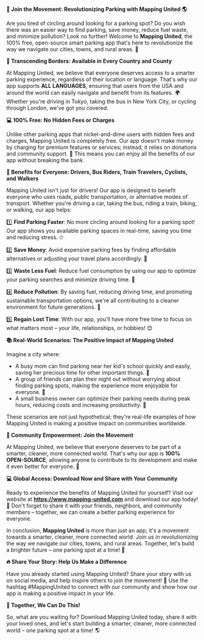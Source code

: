 **🚀 Join the Movement: Revolutionizing Parking with Mapping United 🌎**

Are you tired of circling around looking for a parking spot? Do you wish there was an easier way to find parking, save money, reduce fuel waste, and minimize pollution? Look no further! Welcome to **Mapping United**, the 100% free, open-source smart parking app that's here to revolutionize the way we navigate our cities, towns, and rural areas. 🌈

**💬 Transcending Borders: Available in Every Country and County**

At Mapping United, we believe that everyone deserves access to a smarter parking experience, regardless of their location or language. That's why our app supports **ALL LANGUAGES**, ensuring that users from the USA and around the world can easily navigate and benefit from its features. 🌍 Whether you're driving in Tokyo, taking the bus in New York City, or cycling through London, we've got you covered.

**💻 100% Free: No Hidden Fees or Charges**

Unlike other parking apps that nickel-and-dime users with hidden fees and charges, Mapping United is completely free. Our app doesn't make money by charging for premium features or services; instead, it relies on donations and community support. 🙏 This means you can enjoy all the benefits of our app without breaking the bank.

**🌟 Benefits for Everyone: Drivers, Bus Riders, Train Travelers, Cyclists, and Walkers**

Mapping United isn't just for drivers! Our app is designed to benefit everyone who uses roads, public transportation, or alternative modes of transport. Whether you're driving a car, taking the bus, riding a train, biking, or walking, our app helps:

1️⃣ **Find Parking Faster**: No more circling around looking for a parking spot! Our app shows you available parking spaces in real-time, saving you time and reducing stress. ⏱

2️⃣ **Save Money**: Avoid expensive parking fees by finding affordable alternatives or adjusting your travel plans accordingly. 💸

3️⃣ **Waste Less Fuel**: Reduce fuel consumption by using our app to optimize your parking searches and minimize driving time. 🚗

4️⃣ **Reduce Pollution**: By saving fuel, reducing driving time, and promoting sustainable transportation options, we're all contributing to a cleaner environment for future generations. 🌿

5️⃣ **Regain Lost Time**: With our app, you'll have more free time to focus on what matters most – your life, relationships, or hobbies! 😊

**📚 Real-World Scenarios: The Positive Impact of Mapping United**

Imagine a city where:

* A busy mom can find parking near her kid's school quickly and easily, saving her precious time for other important things. 🎉
* A group of friends can plan their night out without worrying about finding parking spots, making the experience more enjoyable for everyone. 🍺
* A small business owner can optimize their parking needs during peak hours, reducing costs and increasing productivity. 💼

These scenarios are not just hypothetical; they're real-life examples of how Mapping United is making a positive impact on communities worldwide.

**🌟 Community Empowerment: Join the Movement**

At Mapping United, we believe that everyone deserves to be part of a smarter, cleaner, more connected world. That's why our app is **100% OPEN-SOURCE**, allowing anyone to contribute to its development and make it even better for everyone. 🤝

**💻 Global Access: Download Now and Share with Your Community**

Ready to experience the benefits of Mapping United for yourself? Visit our website at **https://www.mapping-united.com** and download our app today! 📲 Don't forget to share it with your friends, neighbors, and community members – together, we can create a better parking experience for everyone.

In conclusion, **Mapping United** is more than just an app; it's a movement towards a smarter, cleaner, more connected world. Join us in revolutionizing the way we navigate our cities, towns, and rural areas. Together, let's build a brighter future – one parking spot at a time! 🌟

**🔥 Share Your Story: Help Us Make a Difference**

Have you already started using Mapping United? Share your story with us on social media, and help inspire others to join the movement! 📱 Use the hashtag #MappingUnited to connect with our community and show how our app is making a positive impact in your life.

**💪 Together, We Can Do This!**

So, what are you waiting for? Download Mapping United today, share it with your loved ones, and let's start building a smarter, cleaner, more connected world – one parking spot at a time! 🌎